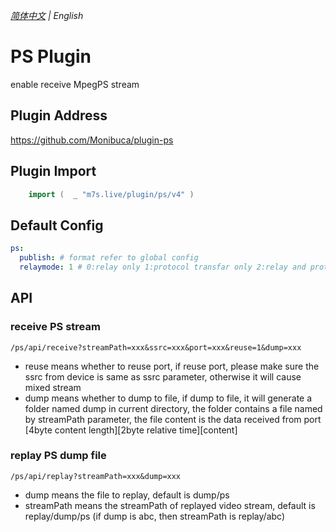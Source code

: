 _[简体中文](https://github.com/Monibuca/plugin-ps) | English_

# PS Plugin

enable receive MpegPS stream

## Plugin Address

https://github.com/Monibuca/plugin-ps

## Plugin Import
```go
    import (  _ "m7s.live/plugin/ps/v4" )
```

## Default Config

```yaml
ps:
  publish: # format refer to global config
  relaymode: 1 # 0:relay only 1:protocol transfar only 2:relay and protocol transfar
```

## API

### receive PS stream
`/ps/api/receive?streamPath=xxx&ssrc=xxx&port=xxx&reuse=1&dump=xxx`

- reuse means whether to reuse port, if reuse port, please make sure the ssrc from device is same as ssrc parameter, otherwise it will cause mixed stream
- dump means whether to dump to file, if dump to file, it will generate a folder named dump in current directory, the folder contains a file named by streamPath parameter, the file content is the data received from port [4byte content length][2byte relative time][content]
### replay PS dump file

`/ps/api/replay?streamPath=xxx&dump=xxx`
- dump means the file to replay, default is dump/ps
- streamPath means the streamPath of replayed video stream, default is replay/dump/ps (if dump is abc, then streamPath is replay/abc)